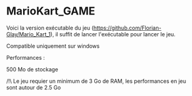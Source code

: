 # MarioKart_GAME
Voici la version exécutable du jeu (https://github.com/Florian-Glay/Mario_Kart_1), il suffit de lancer l'exécutable pour lancer le jeu.

Compatible uniquement sur windows

Performances :

500 Mo de stockage

/!\ Le jeu requier un minimum de 3 Go de RAM, les performances en jeu sont autour de 2.5 Go
